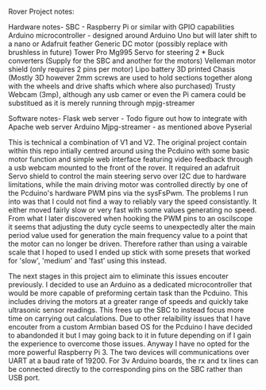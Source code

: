 Rover Project notes:

Hardware notes-
SBC - Raspberry Pi or similar with GPIO capabilities
Arduino microcontroller - designed around Arduino Uno but will later shift to a nano or Adafruit feather
Generic DC motor (possibly replace with brushless in future)
Tower Pro Mg995 Servo for steering
2 * Buck converters (Supply for the SBC and another for the motors)
Velleman motor shield (only requires 2 pins per motor)
Lipo battery
3D printed Chasis (Mostly 3D however 2mm screws are used to hold sections together along with the wheels and drive shafts which where also purchased)
Trusty Webcam (3mp), although any usb camer or even the Pi camera could be substitued as it is merely running through mpjg-streamer

Software notes-
Flask web server - Todo figure out how to integrate with Apache web server
Arduino
Mjpg-streamer - as mentioned above
Pyserial

This is technical a combination of V1 and V2. The original project contain within this repo intially centred around using the Pcduino with some basic motor function and simple web interface featuring video feedback through a usb webcam mounted to the front of the rover. It required an adafruit Servo shield to control the main steering servo over I2C due to hardware limitations, while the main driving motor was controlled directly by one of the Pcduino's hardware PWM pins via the sysFsPwm. The problems I run into was that I could not find a way to reliably vary the speed consistantly. It either moved fairly slow or very fast with some values generating no speed. From what I later discovered when hooking the PWM pins to an oscilscope it seems that adjusting the duty cycle seems to unexpectedly alter the main period value used for generation the main frequency value to a point that the motor can no longer be driven. Therefore rather than using a vairable scale that I hoped to used I ended up stick with some presets that worked for 'slow', 'medium' and 'fast' using this instead.

The next stages in this project aim to eliminate this issues encouter previously. I decided to use an Arduino as a dedicated microcontroller that would be more capable of preforming certain task than the Pcduino. This includes driving the motors at a greater range of speeds and quickly take ultrasonic sensor readings. This frees up the SBC to instead focus more time on carrying out calculations. Due to other relaibility issues that I have encouter from a custom Armbian based OS for the Pcduino I have decided to abandonded it but I may going back to it in future depending on if I gain the experience to overcome those issues. Anyway I have no opted for the more powerful Raspberry Pi 3.
The two devices will communications over UART at a baud rate of 19200. For 3v Arduino boards, the rx and tx lines can be connected directly to the corresponding pins on the SBC rather
than USB port. 